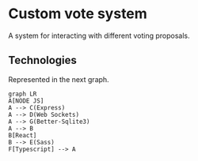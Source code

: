 # Custom vote system
A system for interacting with different voting proposals.
## Technologies
Represented in the next graph.
```mermaid
graph LR
A[NODE JS]
A --> C(Express)
A --> D(Web Sockets)
A --> G(Better-Sqlite3)
A --> B
B[React]
B --> E(Sass)
F[Typescript] --> A
```